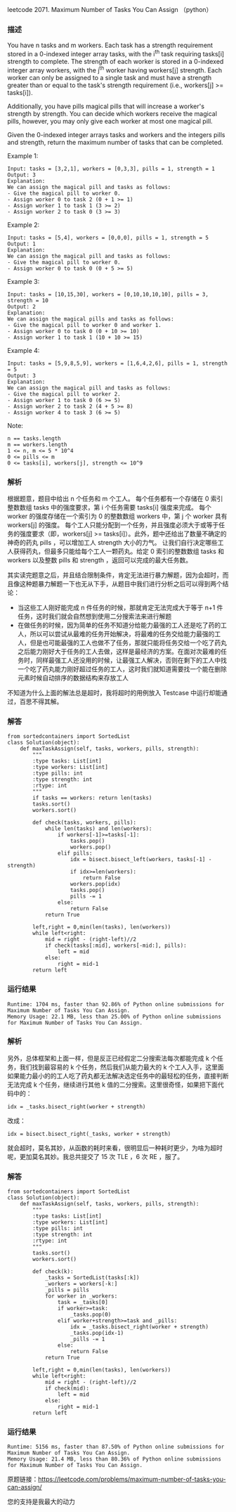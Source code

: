 leetcode 2071. Maximum Number of Tasks You Can Assign （python）

### 描述


You have n tasks and m workers. Each task has a strength requirement stored in a 0-indexed integer array tasks, with the i<sup>th</sup> task requiring tasks[i] strength to complete. The strength of each worker is stored in a 0-indexed integer array workers, with the j<sup>th</sup> worker having workers[j] strength. Each worker can only be assigned to a single task and must have a strength greater than or equal to the task's strength requirement (i.e., workers[j] >= tasks[i]).

Additionally, you have pills magical pills that will increase a worker's strength by strength. You can decide which workers receive the magical pills, however, you may only give each worker at most one magical pill.

Given the 0-indexed integer arrays tasks and workers and the integers pills and strength, return the maximum number of tasks that can be completed.




Example 1:

	Input: tasks = [3,2,1], workers = [0,3,3], pills = 1, strength = 1
	Output: 3
	Explanation:
	We can assign the magical pill and tasks as follows:
	- Give the magical pill to worker 0.
	- Assign worker 0 to task 2 (0 + 1 >= 1)
	- Assign worker 1 to task 1 (3 >= 2)
	- Assign worker 2 to task 0 (3 >= 3)

	
Example 2:

	Input: tasks = [5,4], workers = [0,0,0], pills = 1, strength = 5
	Output: 1
	Explanation:
	We can assign the magical pill and tasks as follows:
	- Give the magical pill to worker 0.
	- Assign worker 0 to task 0 (0 + 5 >= 5)


Example 3:

	Input: tasks = [10,15,30], workers = [0,10,10,10,10], pills = 3, strength = 10
	Output: 2
	Explanation:
	We can assign the magical pills and tasks as follows:
	- Give the magical pill to worker 0 and worker 1.
	- Assign worker 0 to task 0 (0 + 10 >= 10)
	- Assign worker 1 to task 1 (10 + 10 >= 15)

	
Example 4:


	Input: tasks = [5,9,8,5,9], workers = [1,6,4,2,6], pills = 1, strength = 5
	Output: 3
	Explanation:
	We can assign the magical pill and tasks as follows:
	- Give the magical pill to worker 2.
	- Assign worker 1 to task 0 (6 >= 5)
	- Assign worker 2 to task 2 (4 + 5 >= 8)
	- Assign worker 4 to task 3 (6 >= 5)
	


Note:

	
	n == tasks.length
	m == workers.length
	1 <= n, m <= 5 * 10^4
	0 <= pills <= m
	0 <= tasks[i], workers[j], strength <= 10^9

### 解析

根据题意，题目中给出 n 个任务和 m 个工人。 每个任务都有一个存储在 0 索引整数数组 tasks 中的强度要求，第 i 个任务需要 tasks[i] 强度来完成。 每个 worker 的强度存储在一个索引为 0 的整数数组 workers 中，第 j 个 worker 具有 workers[j] 的强度。 每个工人只能分配到一个任务，并且强度必须大于或等于任务的强度要求（即，workers[j] >= tasks[i]）。此外，题中还给出了数量不确定的神奇的药丸 pills ，可以增加工人 strength 大小的力气。 让我们自行决定哪些工人获得药丸，但最多只能给每个工人一颗药丸。给定 0 索引的整数数组 tasks 和 workers 以及整数 pills 和 strength ，返回可以完成的最大任务数。

其实读完题意之后，并且结合限制条件，肯定无法进行暴力解题，因为会超时，而且像这种题暴力解题一下也无从下手，从题目中我们进行分析之后可以得到两个结论：

* 当这些工人刚好能完成 n 件任务的时候，那就肯定无法完成大于等于 n+1 件任务，这时我们就会自然想到使用二分搜索法来进行解题
* 在做任务的时候，因为简单的任务不知道分给能力最强的工人还是吃了药的工人，所以可以尝试从最难的任务开始解决，将最难的任务交给能力最强的工人，但是也可能最强的工人也做不了任务，那就只能将任务交给一个吃了药丸之后能力刚好大于任务的工人去做，这样是最经济的方案。在面对次最难的任务时，同样最强工人还没用的时候，让最强工人解决，否则在剩下的工人中找一个吃了药丸能力刚好超过任务的工人，这时我们就知道需要找一个能在删除元素时候自动排序的数据结构来存放工人

不知道为什么上面的解法总是超时，我将超时的用例放入 Testcase 中运行却能通过，百思不得其解。

### 解答

	from sortedcontainers import SortedList
	class Solution(object):
	    def maxTaskAssign(self, tasks, workers, pills, strength):
	        """
	        :type tasks: List[int]
	        :type workers: List[int]
	        :type pills: int
	        :type strength: int
	        :rtype: int
	        """
	        if tasks == workers: return len(tasks)
	        tasks.sort()
	        workers.sort()
	        
	        def check(tasks, workers, pills):
	            while len(tasks) and len(workers):
	                if workers[-1]>=tasks[-1]:
	                    tasks.pop()
	                    workers.pop()
	                elif pills:
	                    idx = bisect.bisect_left(workers, tasks[-1] - strength)
	                    if idx>=len(workers):
	                        return False
	                    workers.pop(idx)
	                    tasks.pop()
	                    pills -= 1
	                else:
	                    return False
	            return True
	        
	        left,right = 0,min(len(tasks), len(workers))
	        while left<right:
	            mid = right - (right-left)//2
	            if check(tasks[:mid], workers[-mid:], pills):
	                left = mid
	            else:
	                right = mid-1
	        return left
	            

### 运行结果


	Runtime: 1704 ms, faster than 92.86% of Python online submissions for Maximum Number of Tasks You Can Assign.
	Memory Usage: 22.1 MB, less than 25.00% of Python online submissions for Maximum Number of Tasks You Can Assign.


### 解析

另外，总体框架和上面一样，但是反正已经假定二分搜索法每次都能完成 k 个任务，我们找到最容易的 k 个任务，然后我们从能力最大的 k 个工人入手，这里面如果能力最小的的工人吃了药丸都无法解决选定任务中的最轻松的任务，直接判断无法完成 k 个任务，继续进行其他 k 值的二分搜索。这里很奇怪，如果把下面代码中的：

	idx = _tasks.bisect_right(worker + strength)
改成：
	
	idx = bisect.bisect_right(_tasks, worker + strength)

就会超时，莫名其妙，从函数的耗时来看，很明显后一种耗时更少，为啥为超时呢，更加莫名其妙。我总共提交了 15 次 TLE ，6 次 RE ，服了。

### 解答
				
	from sortedcontainers import SortedList
	class Solution(object):
	    def maxTaskAssign(self, tasks, workers, pills, strength):
	        """
	        :type tasks: List[int]
	        :type workers: List[int]
	        :type pills: int
	        :type strength: int
	        :rtype: int
	        """
	        tasks.sort()
	        workers.sort()
	        
	        def check(k):
	            _tasks = SortedList(tasks[:k])
	            _workers = workers[-k:]
	            _pills = pills
	            for worker in _workers:
	                task = _tasks[0]
	                if worker>=task:
	                    _tasks.pop(0)
	                elif worker+strength>=task and _pills:
	                    idx = _tasks.bisect_right(worker + strength)
	                    _tasks.pop(idx-1)
	                    _pills -= 1
	                else:
	                    return False
	            return True
	        
	        left,right = 0,min(len(tasks), len(workers))
	        while left<right:
	            mid = right - (right-left)//2
	            if check(mid):
	                left = mid
	            else:
	                right = mid-1
	        return left
	            		
### 运行结果

	Runtime: 5156 ms, faster than 87.50% of Python online submissions for Maximum Number of Tasks You Can Assign.
	Memory Usage: 21.4 MB, less than 80.36% of Python online submissions for Maximum Number of Tasks You Can Assign.
	
原题链接：https://leetcode.com/problems/maximum-number-of-tasks-you-can-assign/



您的支持是我最大的动力
